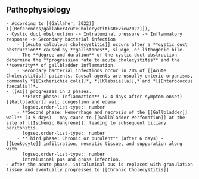 ## Pathophysiology
	- According to [(Gallaher, 2022)]([[References/gallaherAcuteCholecystitisReview2022]]),
	- Cystic duct obstruction -> Intraluminal pressure -> Inflammatory response -> Secondary bacterial infection
		- [[Acute calculous cholecystitis]] occurs after a **cystic duct obstruction** caused by **gallstones**, sludge, or lithogenic bile.
		- The **degree and duration** of the cystic duct obstruction determine the **progression rate to acute cholecystitis** and the **severity** of gallbladder inflammation.
		- Secondary bacterial infections occur in 20% of [[Acute Cholecystitis]] patients. Causal agents are usually enteric organisms, commonly *[[Escherichia coli]]*, *[[Klebsiella]],* and *[[Enterococcus faecalis]]*.
	- [[AC]] progresses in 3 phases.
		- **First phase: Inflammation** (2-4 days after symptom onset) - [[Gallbladder]] wall congestion and edema
		  logseq.order-list-type:: number
		- **Second phase: Hemorrhage and necrosis of the [[Gallbladder]] wall** (3-5 days) - may cause to [[Gallbladder Perforation]] at the site of [[Ischemic Gangrene]], leading to subsequent biliary peritonitis.
		  logseq.order-list-type:: number
		- **Third phase: Chronic or purulent** (after 6 days) - [[Leukocyte]] infiltration, necrotic tissue, and suppuration along with 
		  logseq.order-list-type:: number
		  intraluminal pus and gross infection.
	- After the acute phase, intraluminal pus is replaced with granulation tissue and eventually progresses to [[Chronic Cholecystitis]].
